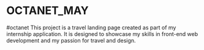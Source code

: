 # OCTANET_MAY
#octanet This project is a travel landing page created as part of my internship application. It is designed to showcase my skills in front-end web development and my passion for travel and design.
